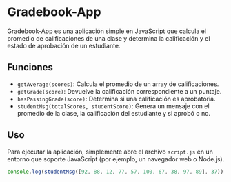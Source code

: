 # Gradebook-App

Gradebook-App es una aplicación simple en JavaScript que calcula el promedio de calificaciones de una clase y determina la calificación y el estado de aprobación de un estudiante.

## Funciones

- `getAverage(scores)`: Calcula el promedio de un array de calificaciones.
- `getGrade(score)`: Devuelve la calificación correspondiente a un puntaje.
- `hasPassingGrade(score)`: Determina si una calificación es aprobatoria.
- `studentMsg(totalScores, studentScore)`: Genera un mensaje con el promedio de la clase, la calificación del estudiante y si aprobó o no.

## Uso

Para ejecutar la aplicación, simplemente abre el archivo `script.js` en un entorno que soporte JavaScript (por ejemplo, un navegador web o Node.js).

```javascript
console.log(studentMsg([92, 88, 12, 77, 57, 100, 67, 38, 97, 89], 37));
